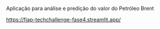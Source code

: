 Aplicação para análise e predição do valor do Petróleo Brent

https://fiap-techchallenge-fase4.streamlit.app/
